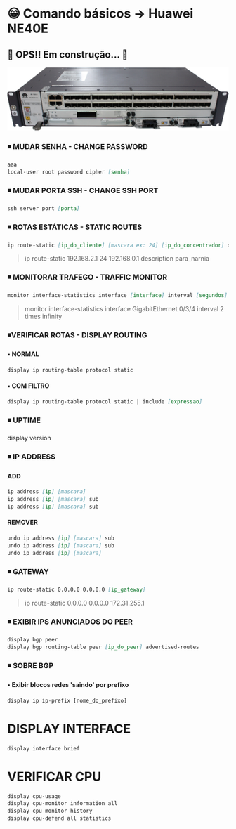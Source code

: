 # 😁 Comando básicos -> Huawei NE40E

## 🚧 OPS!! Em construção... 🚧

<!-- <h1 align="center">
<img alt="ne40e" title="ne40e" src="./img/ne40e.png" />
</h1> -->

![ne40e](./img/ne40e.png)

### ◾ MUDAR SENHA - CHANGE PASSWORD

```md
aaa
local-user root password cipher [senha]
```

### ◾ MUDAR PORTA SSH - CHANGE SSH PORT

```md
ssh server port [porta]
```

### ◾ ROTAS ESTÁTICAS - STATIC ROUTES

```md
ip route-static [ip_do_cliente] [mascara ex: 24] [ip_do_concentrador] description [descricao]
```

> ip route-static 192.168.2.1 24 192.168.0.1 description para_narnia

### ◾ MONITORAR TRAFEGO - TRAFFIC MONITOR

```md
monitor interface-statistics interface [interface] interval [segundos] times [numero vezes ou 'infinity']
```

> monitor interface-statistics interface GigabitEthernet 0/3/4 interval 2 times infinity

### ◾VERIFICAR ROTAS - DISPLAY ROUTING

#### ▪️ NORMAL

```md
display ip routing-table protocol static
```

#### ▪️ COM FILTRO

```md
display ip routing-table protocol static | include [expressao]
```

### ◾ UPTIME

display version

### ◾ IP ADDRESS

#### ADD

```md
ip address [ip] [mascara]
ip address [ip] [mascara] sub
ip address [ip] [mascara] sub
```

#### REMOVER

```md
undo ip address [ip] [mascara] sub
undo ip address [ip] [mascara] sub
undo ip address [ip] [mascara]
```

### ◾ GATEWAY

```md
ip route-static 0.0.0.0 0.0.0.0 [ip_gateway]
```

> ip route-static 0.0.0.0 0.0.0.0 172.31.255.1

### ◾ EXIBIR IPS ANUNCIADOS DO PEER

```md
display bgp peer
display bgp routing-table peer [ip_do_peer] advertised-routes
```

### ◾ SOBRE BGP

#### ▪️ Exibir blocos redes 'saindo' por prefixo

```py
display ip ip-prefix [nome_do_prefixo]
```

# DISPLAY INTERFACE

```md
display interface brief
```

# VERIFICAR CPU

```md
display cpu-usage
display cpu-monitor information all
display cpu monitor history
display cpu-defend all statistics
```